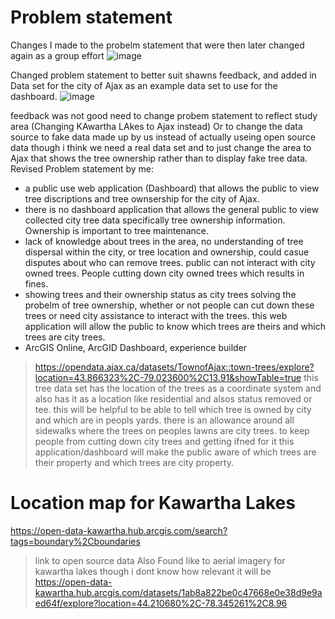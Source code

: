# Problem statement
Changes I made to the probelm statement that were then later changed again as a group effort
![image](https://github.com/alicoo510/Geom99TaskList/assets/146375997/19249cd2-41bb-4d6e-8f47-6183c1eeb302)


Changed problem statement to better suit shawns feedback, and added in Data set for the city of Ajax as an example data set to use for the dashboard.
![image](https://github.com/alicoo510/Geom99TaskList/assets/146375997/97bf8fbb-7dac-4e8c-a83a-767eefe3b0da)

feedback was not good need to change probem statement to reflect study area (Changing KAwartha LAkes to Ajax instead)
Or to change the data source to fake data made up by us instead of actually useing open source data though i think we need a real data set and to just change the area to Ajax that shows the tree ownership rather than to display fake tree data.
Revised Problem statement by me:
- a public use web application (Dashboard) that allows the public to view tree discriptions and tree ownsership for the city of Ajax.
- there is no dashboard application that allows the general public to view collected city tree data  specifically tree ownership information. Ownership is important to tree maintenance.
 - lack of knowledge about trees in the area, no understanding of tree dispersal within the city, or tree location and ownership, could casue disputes about who can remove trees. public can not interact with city owned trees. People cutting down city owned trees which results in fines.
- showing trees and their ownership status as city trees solving the probelm of tree ownership, whether or not people can cut down these trees or need city assistance to interact with the trees. this web application will allow the public to know which trees are theirs and which trees are city trees.
- ArcGIS Online, ArcGID Dashboard, experience builder

> https://opendata.ajax.ca/datasets/TownofAjax::town-trees/explore?location=43.866323%2C-79.023600%2C13.91&showTable=true
this tree data set has the location of the trees as a coordinate system and also has it as a location like residential and alsos status removed or tee. this will be helpful to be able to tell which tree is owned by city and which are in peopls yards. there is an allowance around all sidewalks where the trees on peoples lawns are city trees. to keep people from cutting down city trees and getting ifned for it this application/dashboard will make the public aware of which trees are their property and which trees are city property.
# Location map for Kawartha Lakes
https://open-data-kawartha.hub.arcgis.com/search?tags=boundary%2Cboundaries
>link to open source data
Also Found like to aerial imagery for kawartha lakes though i dont know how relevant it will be
>https://open-data-kawartha.hub.arcgis.com/datasets/1ab8a822be0c47668e0e38d9e9aed64f/explore?location=44.210680%2C-78.345261%2C8.96

